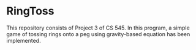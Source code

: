 # RingToss
This repository consists of Project 3 of CS 545. In this program, a simple game of tossing rings onto a peg using gravity-based equation has been implemented.

